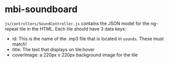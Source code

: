 # mbi-soundboard

`js/controllers/SoundController.js` contains the JSON model for the ng-repeat tile in the HTML. Each tile should have 3 data keys:

- id: This is the name of the .mp3 file that is located in `sounds`. These must match!
- title: The text that displays on tile:hover
- coverImage: a 220px x 220px background image for the tile
